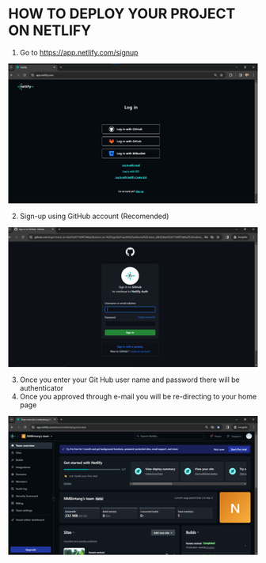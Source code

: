 # HOW TO DEPLOY YOUR PROJECT ON NETLIFY

1. Go to https://app.netlify.com/signup

![netlify-sign-up-page](/assets/netlify-web.png)

2. Sign-up using GitHub account (Recomended)

![netlify-sign-up-git-hub](/assets/netlify-sign-up-github.png)

3. Once you enter your Git Hub user name and password there will be authenticator
4. Once you approved through e-mail you will be re-directing to your home page

![netlify-home-page](/assets/netlify-home-page.png)
